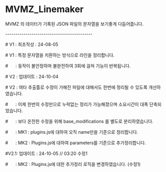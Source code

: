 # MVMZ_Linemaker

MVMZ 의 데이터가 기록된 JSON 파일의 문자열을 보기좋게 다듬어줍니다.

<p>-------------------------------------------</p>

<p># V1 : 최초작성 : 24-08-05</p>

<p># V1 : 특정 문자열을 치환하는 방식으로 라인을 정리합니다.</p>

<p># &nbsp; &nbsp; &nbsp;: 동작이 불안정하며 불완전하여 3회에 걸쳐 기능이 반복됩니다.</p>

<p># V2 : 업데이트 : 24-10-04</p>

<p># V2 : 여타 추출툴로 수정이 가해진 파일에 대해서도 한번에 정리될 수 있도록 개선하였습니다.</p>

<p># &nbsp; &nbsp; &nbsp;: 이제 한번의 수정만으로 누락없는 정리가 가능해졌으며 소요시간이 대폭 단축되었습니다.</p>

<p># &nbsp; &nbsp; &nbsp;: 보다 온전한 수정을 위해 base_modifications 를 별도로 분리하였습니다.</p>

<p># &nbsp; &nbsp; &nbsp;: MK1 : plugins.js에 대하여 오직 name만을 기준으로 정리합니다.</p>

<p># &nbsp; &nbsp; &nbsp;: MK2 : Plugins.js에 대하여 parameters를 기준으로 추가정리합니다.</p>

<p>#V2.1: 업데이트 : 24-10-05 // 03:20 수정1</p>

<p># &nbsp; &nbsp; &nbsp;: MK2 : Plugins.js에 대한 추가정리 로직을 변경하였습니다. (수정1)</p>
